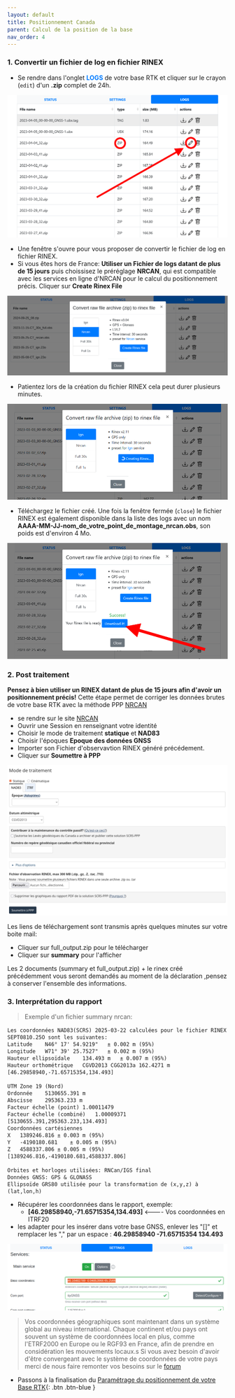 ```yaml
---
layout: default
title: Positionnement Canada
parent: Calcul de la position de la base
nav_order: 4
---
```

### 1. Convertir un fichier de log en fichier RINEX

* Se rendre dans l'onglet <span style="color:#007BFF">**LOGS**</span> de votre base RTK et cliquer sur le crayon (```edit```) d'un **.zip** complet de 24h.

![log2rinex](/assets/images/positionnement/log2rinex1.png)

* Une fenêtre s'ouvre pour vous proposer de convertir le fichier de log en fichier RINEX.
* Si vous êtes hors de France: **Utiliser un Fichier de logs datant de plus de 15 jours** puis choissisez le préréglage **NRCAN**, qui est compatible avec les services en ligne d'NRCAN pour le calcul du positionnement précis. Cliquer sur **Create Rinex File**

![log2rinex](/assets/images/positionnement/log2rinex1_nrcan.png)

* Patientez lors de la création du fichier RINEX cela peut durer plusieurs minutes.

![log2rinex](/assets/images/positionnement/log2rinex3.gif)

* Téléchargez le fichier créé. Une fois la fenêtre fermée (```close```) le fichier RINEX est également disponible dans la liste des logs avec un nom **AAAA-MM-JJ-nom_de_votre_point_de_montage_nrcan.obs**, son poids est d'environ 4 Mo.

![log2rinex](/assets/images/positionnement/log2rinex4.png)


### 2. Post traitement

**Pensez à bien utiliser un RINEX datant de plus de 15 jours afin d'avoir un positionnement précis!**
Cette étape permet de corriger les données brutes de votre base RTK avec la méthode PPP [NRCAN](https://webapp.csrs-scrs.nrcan-rncan.gc.ca/geod/tools-outils/ppp.php)

* se rendre sur le site [NRCAN](https://webapp.csrs-scrs.nrcan-rncan.gc.ca/geod/tools-outils/ppp.php)
* Ouvrir une Session en renseignant votre identité
* Choisir le mode de traitement **statique** et **NAD83**
* Choisir l'époques **Epoque des données GNSS**
* Importer son Fichier d'observavtion RINEX généré précédement.
* Cliquer sur **Soumettre à PPP**

![log2rinex](/assets/images/positionnement/nrcan_nad83.png)

Les liens de téléchargement sont transmis après quelques minutes sur votre boite mail:

* Cliquer sur full_output.zip pour le télécharger
* Cliquer sur **summary** pour l'afficher

Les 2 documents (summary et full_output.zip) + le rinex créé précédemment vous seront demandés au moment de la déclaration ,pensez à conserver l'ensemble des informations.

### 3. Interprétation du rapport

> Exemple d'un fichier summary nrcan:

```
Les coordonnées NAD83(SCRS) 2025-03-22 calculées pour le fichier RINEX SEPT0810.25O sont les suivantes:
Latitude	N46° 17' 54.9219"	± 0.002 m (95%)
Longitude	W71° 39' 25.7527"	± 0.002 m (95%)
Hauteur ellipsoïdale	134.493 m	± 0.007 m (95%)
Hauteur orthométrique	CGVD2013 CGG2013a 162.4271 m
[46.29858940,-71.65715354,134.493]

UTM Zone 19 (Nord)
Ordonnée	5130655.391 m
Abscisse	295363.233 m
Facteur échelle (point)	1.00011479
Facteur échelle (combiné)	1.00009371
[5130655.391,295363.233,134.493]
Coordonnées cartésiennes
X	1389246.816	± 0.003 m (95%)
Y	-4190180.681	± 0.005 m (95%)
Z	4588337.806	± 0.005 m (95%)
[1389246.816,-4190180.681,4588337.806]

Orbites et horloges utilisées: RNCan/IGS final
Données GNSS: GPS & GLONASS
Ellipsoïde GRS80 utilisée pour la transformation de (x,y,z) à (lat,lon,h)
```
* Récupérer les coordonnées dans le rapport, exemple:
	*	**[46.29858940,-71.65715354,134.493]** <---- Vos coordonnées en ITRF20
* les adapter pour les insérer dans votre base GNSS, enlever les "[]" et remplacer les  "," par un espace : **46.29858940 -71.65715354 134.493**

![itrf2etrf](/assets/images/positionnement/itrf2etrf_5.png)

> Vos coordonnées géographiques sont maintenant dans un système global au niveau international.
Chaque continent et/ou pays ont souvent un système de coordonnées local en plus, comme l'ETRF2000 en Europe ou le RGF93 en France, afin de prendre en considération les mouvements locaux.s
Si vous avez besoin d'avoir d'être convergeant avec le système de coordonnées de votre pays merci de nous faire remonter vos besoins sur le [forum](https://forum.geocommuns.fr/c/rtk-centipede/18)

* Passons à la finalisation du [Paramétrage du positionnement de votre Base RTK](param_positionnement){: .btn .btn-blue }
